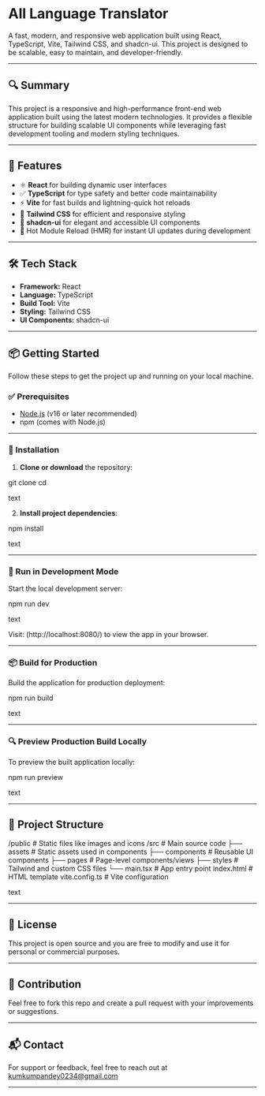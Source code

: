 # All Language Translator

A fast, modern, and responsive web application built using React, TypeScript, Vite, Tailwind CSS, and shadcn-ui. This project is designed to be scalable, easy to maintain, and developer-friendly.

---

## 🔍 Summary

This project is a responsive and high-performance front-end web application built using the latest modern technologies. It provides a flexible structure for building scalable UI components while leveraging fast development tooling and modern styling techniques.

---

## 🚀 Features

- ⚛️ **React** for building dynamic user interfaces
- ✅ **TypeScript** for type safety and better code maintainability
- ⚡ **Vite** for fast builds and lightning-quick hot reloads
- 🎨 **Tailwind CSS** for efficient and responsive styling
- 🧩 **shadcn-ui** for elegant and accessible UI components
- 🔁 Hot Module Reload (HMR) for instant UI updates during development

---

## 🛠️ Tech Stack

- **Framework:** React
- **Language:** TypeScript
- **Build Tool:** Vite
- **Styling:** Tailwind CSS
- **UI Components:** shadcn-ui

---

## 📦 Getting Started

Follow these steps to get the project up and running on your local machine.

### ✅ Prerequisites

- [Node.js](https://nodejs.org/) (v16 or later recommended)
- npm (comes with Node.js)

---

### 📁 Installation

1. **Clone or download** the repository:

git clone <your-repository-url>
cd <your-project-folder>

text

2. **Install project dependencies**:

npm install

text

---

### 🧪 Run in Development Mode

Start the local development server:

npm run dev

text

Visit: (http://localhost:8080/) to view the app in your browser.

---

### 📦 Build for Production

Build the application for production deployment:

npm run build

text

---

### 🔍 Preview Production Build Locally

To preview the built application locally:

npm run preview

text

---

## 📂 Project Structure

/public # Static files like images and icons
/src # Main source code
├── assets # Static assets used in components
├── components # Reusable UI components
├── pages # Page-level components/views
├── styles # Tailwind and custom CSS files
└── main.tsx # App entry point
index.html # HTML template
vite.config.ts # Vite configuration

text

---

## 📄 License

This project is open source and you are free to modify and use it for personal or commercial purposes.

---

## 🤝 Contribution

Feel free to fork this repo and create a pull request with your improvements or suggestions.

---

## 📬 Contact

For support or feedback, feel free to reach out at kumkumpandey0234@gmail.com

---
